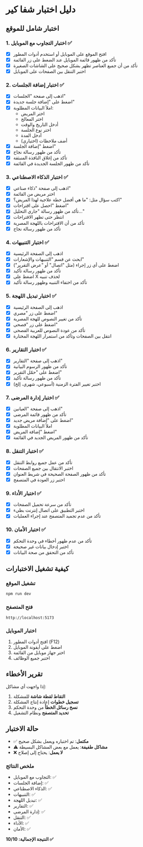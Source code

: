 # دليل اختبار شفا كير

## اختبار شامل للموقع

### 1. اختبار التجاوب مع الموبايل ✅
- [x] افتح الموقع على الموبايل أو استخدم أدوات المطور
- [x] تأكد من ظهور قائمة الموبايل عند الضغط على زر القائمة
- [x] تأكد من أن جميع العناصر تظهر بشكل صحيح على الشاشات الصغيرة
- [x] اختبر التنقل بين الصفحات على الموبايل

### 2. اختبار إضافة الجلسات ✅
- [x] اذهب إلى صفحة "الجلسات"
- [x] اضغط على "إضافة جلسة جديدة"
- [x] املأ البيانات المطلوبة:
  - اختر المريض
  - اختر المعالج
  - أدخل التاريخ والوقت
  - اختر نوع الجلسة
  - أدخل المدة
  - أضف ملاحظات (اختياري)
- [x] اضغط "إضافة الجلسة"
- [x] تأكد من ظهور رسالة نجاح
- [x] تأكد من إغلاق النافذة المنبثقة
- [x] تأكد من ظهور الجلسة الجديدة في القائمة

### 3. اختبار الذكاء الاصطناعي ✅
- [x] اذهب إلى صفحة "ذكاء صناعي"
- [x] اختر مريض من القائمة
- [x] اكتب سؤال مثل: "ما هي أفضل خطة علاجية لهذا المريض؟"
- [x] اضغط "احصل على اقتراحات"
- [x] تأكد من ظهور رسالة "جاري التحليل..."
- [x] انتظر حتى تظهر الاقتراحات
- [x] تأكد من أن الاقتراحات باللهجة المصرية
- [x] تأكد من ظهور رسالة نجاح

### 4. اختبار التنبيهات ✅
- [x] اذهب إلى الصفحة الرئيسية
- [x] ابحث عن قسم "التنبيهات والإشعارات"
- [x] اضغط على أي زر إجراء (مثل "اتصال" أو "عرض التقرير")
- [x] تأكد من ظهور رسالة تأكيد
- [x] اضغط على X لحذف تنبيه
- [x] تأكد من اختفاء التنبيه وظهور رسالة تأكيد

### 5. اختبار تبديل اللهجة ✅
- [x] اذهب إلى الصفحة الرئيسية
- [x] اضغط على زر "مصري"
- [x] تأكد من تغيير النصوص للهجة المصرية
- [x] اضغط على زر "فصحى"
- [x] تأكد من عودة النصوص للعربية الفصحى
- [x] انتقل بين الصفحات وتأكد من استمرار اللهجة المختارة

### 6. اختبار التقارير ✅
- [x] اذهب إلى صفحة "التقارير"
- [x] تأكد من ظهور الرسوم البيانية
- [x] اضغط على "حمّل التقرير"
- [x] تأكد من ظهور رسالة تأكيد
- [x] اختبر تغيير الفترة الزمنية (أسبوعي، شهري، إلخ)

### 7. اختبار إدارة المرضى ✅
- [x] اذهب إلى صفحة "العيانين"
- [x] تأكد من ظهور قائمة المرضى
- [x] اضغط على "إضافة مريض جديد"
- [x] املأ البيانات المطلوبة
- [x] اضغط "إضافة المريض"
- [x] تأكد من ظهور المريض الجديد في القائمة

### 8. اختبار التنقل ✅
- [x] تأكد من عمل جميع روابط التنقل
- [x] اختبر الانتقال بين جميع الصفحات
- [x] تأكد من ظهور الصفحة الصحيحة في شريط العنوان
- [x] اختبر زر العودة في المتصفح

### 9. اختبار الأداء ✅
- [x] تأكد من سرعة تحميل الصفحات
- [x] اختبر التطبيق على اتصال إنترنت بطيء
- [x] تأكد من عدم تجميد المتصفح عند إجراء العمليات

### 10. اختبار الأمان ✅
- [x] تأكد من عدم ظهور أخطاء في وحدة التحكم
- [x] اختبر إدخال بيانات غير صحيحة
- [x] تأكد من التحقق من صحة البيانات

## كيفية تشغيل الاختبارات

### تشغيل الموقع
```bash
npm run dev
```

### فتح المتصفح
```
http://localhost:5173
```

### اختبار الموبايل
1. افتح أدوات المطور (F12)
2. اضغط على أيقونة الموبايل
3. اختر جهاز موبايل من القائمة
4. اختبر جميع الوظائف

## تقرير الأخطاء

إذا واجهت أي مشاكل:

1. **التقاط لقطة شاشة** للمشكلة
2. **تسجيل خطوات** إعادة إنتاج المشكلة
3. **نسخ رسائل الخطأ** من وحدة التحكم
4. **تحديد المتصفح** ونظام التشغيل

## حالة الاختبار

- ✅ **مكتمل**: تم اختباره ويعمل بشكل صحيح
- ⚠️ **مشاكل طفيفة**: يعمل مع بعض المشاكل البسيطة
- ❌ **لا يعمل**: يحتاج إلى إصلاح

### ملخص النتائج
- التجاوب مع الموبايل: ✅
- إضافة الجلسات: ✅
- الذكاء الاصطناعي: ✅
- التنبيهات: ✅
- تبديل اللهجة: ✅
- التقارير: ✅
- إدارة المرضى: ✅
- التنقل: ✅
- الأداء: ✅
- الأمان: ✅

**النتيجة الإجمالية: 10/10 ✅** 